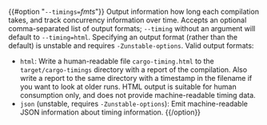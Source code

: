 {{#option "`--timings=`_fmts_"}}
Output information how long each compilation takes, and track concurrency
information over time. Accepts an optional comma-separated list of output
formats; `--timing` without an argument will default to `--timing=html`.
Specifying an output format (rather than the default) is unstable and requires
`-Zunstable-options`. Valid output formats:

- `html`: Write a human-readable file `cargo-timing.html` to the
  `target/cargo-timings` directory with a report of the compilation. Also write
  a report to the same directory with a timestamp in the filename if you want
  to look at older runs. HTML output is suitable for human consumption only,
  and does not provide machine-readable timing data.
- `json` (unstable, requires `-Zunstable-options`): Emit machine-readable JSON
  information about timing information.
{{/option}}

